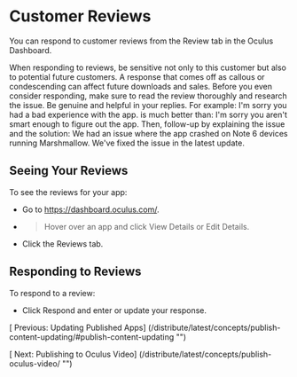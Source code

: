 
  
  
  
  
  
  
# Customer Reviews
  
   
You can respond to customer reviews from the Review tab in the Oculus Dashboard.
   
When responding to reviews, be sensitive not only to this customer but also to potential future  customers. A response that comes off as callous or condescending can affect future downloads and  sales. Before you even consider responding, make sure to read the review thoroughly and research  the issue. 
   Be genuine and helpful in your replies. For example: I'm sorry you had a bad experience with the app. is much better than: I'm sorry you aren't smart enough to figure out the app. Then, follow-up by explaining the issue and the solution: We had an issue where the app crashed on Note 6 devices running Marshmallow. We've fixed the issue in the latest update.
   
   
   
## Seeing Your Reviews
   
To see the reviews for your app:
   
   
- Go to https://dashboard.oculus.com/.
   
- >Hover over an app and click View Details or Edit Details.
   
- Click the Reviews tab.
   
   
   
   
## Responding to Reviews
   
To respond to a review:
   
   
- Click Respond and enter or update your response.
   
   
  
  
  
  
   
[
   Previous: Updating Published Apps]
(/distribute/latest/concepts/publish-content-updating/#publish-content-updating "")
  
  
  
   
[
   Next: Publishing to Oculus Video]
(/distribute/latest/concepts/publish-oculus-video/ "")
  
  
  
  
  
  

